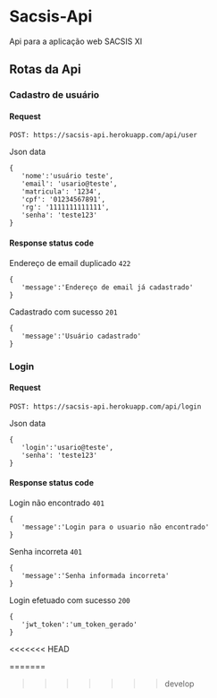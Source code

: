 # Sacsis-Api

Api para a aplicação web SACSIS XI

## Rotas da Api

### Cadastro de usuário

#### Request

    POST: https://sacsis-api.herokuapp.com/api/user
Json data

    {
       'nome':'usuário teste',
       'email': 'usario@teste',
       'matricula': '1234',
       'cpf': '01234567891',
       'rg': '1111111111111',
       'senha': 'teste123'
    }
    
#### Response status code

Endereço de email duplicado `422`

    {
       'message':'Endereço de email já cadastrado'
    }
    
Cadastrado com sucesso `201`

    {
       'message':'Usuário cadastrado'
    }



### Login

#### Request

    POST: https://sacsis-api.herokuapp.com/api/login
Json data

    {
       'login':'usario@teste',
       'senha': 'teste123'
    }
    
#### Response status code

Login não encontrado `401`

    {
       'message':'Login para o usuario não encontrado'
    }
Senha incorreta `401`

    {
       'message':'Senha informada incorreta'
    }
Login efetuado com sucesso `200`

    {
       'jwt_token':'um_token_gerado'
    }
 

<<<<<<< HEAD

=======
>>>>>>> develop
